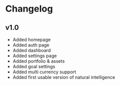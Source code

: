 # Changelog

## v1.0

- Added homepage
- Added auth page
- Added dashboard
- Added settings page
- Added portfolio & assets
- Added goal settings
- Added multi currency support
- Added first usable version of natural intelligence
